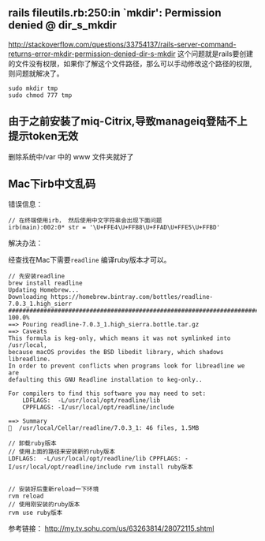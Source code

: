 ## rails fileutils.rb:250:in `mkdir': Permission denied @ dir_s_mkdir
http://stackoverflow.com/questions/33754137/rails-server-command-returns-error-mkdir-permission-denied-dir-s-mkdir
这个问题就是rails要创建的文件没有权限，如果你了解这个文件路径，那么可以手动修改这个路径的权限,则问题就解决了。
```
sudo mkdir tmp
sudo chmod 777 tmp
```

## 由于之前安装了miq-Citrix,导致manageiq登陆不上提示token无效

删除系统中/var 中的 www 文件夹就好了



## Mac下irb中文乱码

错误信息：
```
// 在终端使用irb， 然后使用中文字符串会出现下面问题
irb(main):002:0* str = '\U+FFE4\U+FFB8\U+FFAD\U+FFE5\U+FFBD'
```
解决办法：

经查找在Mac下需要`readline` 编译ruby版本才可以。   

```
// 先安装readline
brew install readline
Updating Homebrew...
Downloading https://homebrew.bintray.com/bottles/readline-7.0.3_1.high_sierr
######################################################################## 100.0%
==> Pouring readline-7.0.3_1.high_sierra.bottle.tar.gz
==> Caveats
This formula is keg-only, which means it was not symlinked into /usr/local,
because macOS provides the BSD libedit library, which shadows libreadline.
In order to prevent conflicts when programs look for libreadline we are
defaulting this GNU Readline installation to keg-only..

For compilers to find this software you may need to set:
    LDFLAGS:  -L/usr/local/opt/readline/lib
    CPPFLAGS: -I/usr/local/opt/readline/include

==> Summary
🍺  /usr/local/Cellar/readline/7.0.3_1: 46 files, 1.5MB

// 卸载ruby版本
// 使用上面的路径来安装新的ruby版本
LDFLAGS:  -L/usr/local/opt/readline/lib CPPFLAGS: -I/usr/local/opt/readline/include rvm install ruby版本


// 安装好后重新reload一下环境
rvm reload
// 使用刚安装的ruby版本
rvm use ruby版本
```


参考链接： http://my.tv.sohu.com/us/63263814/28072115.shtml